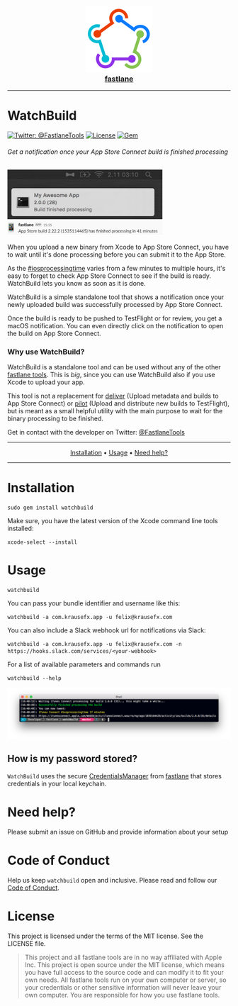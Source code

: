<h3 align="center">
  <a href="https://github.com/fastlane/fastlane/tree/master/fastlane">
    <img src=".assets/fastlane.png" width="150" />
    <br />
    fastlane
  </a>
</h3>

-------

WatchBuild
============

[![Twitter: @FastlaneTools](https://img.shields.io/badge/contact-@FastlaneTools-blue.svg?style=flat)](https://twitter.com/FastlaneTools)
[![License](https://img.shields.io/badge/license-MIT-green.svg?style=flat)](https://github.com/fastlane/watchbuild/blob/master/LICENSE)
[![Gem](https://img.shields.io/gem/v/watchbuild.svg?style=flat)](http://rubygems.org/gems/watchbuild)

###### Get a notification once your App Store Connect build is finished processing

<img src=".assets/screenshot.png" width=350>
<br>
<img src=".assets/slack-screenshot.png" width=350>

When you upload a new binary from Xcode to App Store Connect, you have to wait until it's done processing before you can submit it to the App Store.

As the [#iosprocessingtime](https://twitter.com/search?q=%23iosprocessingtime) varies from a few minutes to multiple hours, it's easy to forget to check App Store Connect to see if the build is ready. WatchBuild lets you know as soon as it is done.

WatchBuild is a simple standalone tool that shows a notification once your newly uploaded build was successfully processed by App Store Connect.

Once the build is ready to be pushed to TestFlight or for review, you get a macOS notification. You can even directly click on the notification to open the build on App Store Connect.

### Why use WatchBuild?

WatchBuild is a standalone tool and can be used without any of the other [fastlane tools](https://fastlane.tools). This is *big*, since you can use WatchBuild also if you use Xcode to upload your app.

This tool is not a replacement for [deliver](https://github.com/fastlane/fastlane/tree/master/deliver) (Upload metadata and builds to App Store Connect) or [pilot](https://github.com/fastlane/fastlane/tree/master/pilot) (Upload and distribute new builds to TestFlight), but is meant as a small helpful utility with the main purpose to wait for the binary processing to be finished.

Get in contact with the developer on Twitter: [@FastlaneTools](https://twitter.com/FastlaneTools)

-------
<p align="center">
    <a href="#installation">Installation</a> &bull;
    <a href="#usage">Usage</a> &bull;
    <a href="#need-help">Need help?</a>
</p>

-------

# Installation

    sudo gem install watchbuild

Make sure, you have the latest version of the Xcode command line tools installed:

    xcode-select --install

# Usage

    watchbuild

You can pass your bundle identifier and username like this:

    watchbuild -a com.krausefx.app -u felix@krausefx.com

You can also include a Slack webhook url for notifications via Slack:

    watchbuild -a com.krausefx.app -u felix@krausefx.com -n https://hooks.slack.com/services/<your-webhook>

For a list of available parameters and commands run

    watchbuild --help

<img src=".assets/terminal.png">

## How is my password stored?

`WatchBuild` uses the secure [CredentialsManager](https://github.com/fastlane/fastlane/tree/master/credentials_manager) from [fastlane](https://fastlane.tools) that stores credentials in your local keychain.

# Need help?
Please submit an issue on GitHub and provide information about your setup

# Code of Conduct
Help us keep `watchbuild` open and inclusive. Please read and follow our [Code of Conduct](https://github.com/fastlane/fastlane/blob/master/CODE_OF_CONDUCT.md).

# License
This project is licensed under the terms of the MIT license. See the LICENSE file.

> This project and all fastlane tools are in no way affiliated with Apple Inc. This project is open source under the MIT license, which means you have full access to the source code and can modify it to fit your own needs. All fastlane tools run on your own computer or server, so your credentials or other sensitive information will never leave your own computer. You are responsible for how you use fastlane tools.
